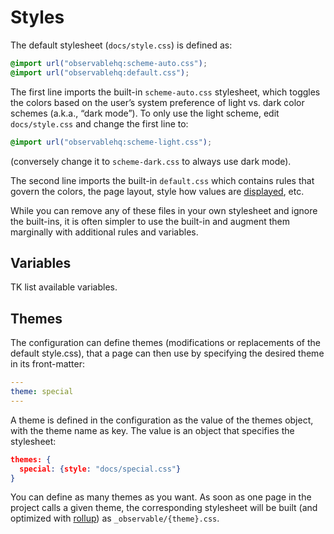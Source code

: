 # Styles

The default stylesheet (`docs/style.css`) is defined as:

```css
@import url("observablehq:scheme-auto.css");
@import url("observablehq:default.css");
```

The first line imports the built-in `scheme-auto.css` stylesheet, which toggles the colors based on the user’s system preference of light vs. dark color schemes (a.k.a., “dark mode”). To only use the light scheme, edit `docs/style.css` and change the first line to:

```css
@import url("observablehq:scheme-light.css");
```

(conversely change it to `scheme-dark.css` to always use dark mode).

The second line imports the built-in `default.css` which contains rules that govern the colors, the page layout, style how values are [displayed](javascript/display), etc.

While you can remove any of these files in your own stylesheet and ignore the built-ins, it is often simpler to use the built-in and augment them marginally with additional rules and variables.

## Variables

TK list available variables.

## Themes

The configuration can define themes (modifications or replacements of the default style.css), that a page can then use by specifying the desired theme in its front-matter:

```yaml
---
theme: special
---
```

A theme is defined in the configuration as the value of the themes object, with the theme name as key. The value is an object that specifies the stylesheet:

```json
themes: {
  special: {style: "docs/special.css"}
}
```

You can define as many themes as you want. As soon as one page in the project calls a given theme, the corresponding stylesheet will be built (and optimized with [rollup](https://rollupjs.org/)) as `_observable/{theme}.css`.
